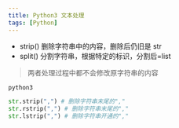 ```yaml
---
title: Python3 文本处理
tags: [Python]
---
```


- strip() 删除字符串中的内容，删除后仍旧是 str
- split() 分割字符串，根据特定的标识，分割后=list

> 两者处理过程中都不会修改原字符串的内容

```python
python3

str.strip(",") # 删除字符串末尾的","
str.rstrip(",") # 删除字符串末尾的","
str.lstrip(",") # 删除字符串开通的","
```
